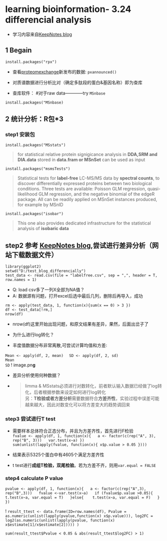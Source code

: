 # learning bioinformation-  3.24 differencial analysis
 - 学习内容来自[KeepNotes blog](https://www.bioinfo-scrounger.com/archives/499/)
 
## 1 Begain
  
  `install.packages("rpx")`

 - 查看[proteomexchange](http://www.proteomexchange.org/)新发布的数据:
`pxannounced()`

- 对质谱数据进行分析比对（确定多肽段的蛋白&基因名称）即为查库

 - 查库软件：
#对于raw data————try `MSnbase`

`install.packages("MSnbase)`

## 2 统计分析：R包*3
### step1 安装包
`install.packages("MSstats")`
 > for statistical relative protein signigicance analysis in **DDA,SRM and DIA.data** stored in **data.fram or MSnSet** can be used as input 
 
 `install.packages("msmsTests")`


> Statistical tests for **label-free** LC-MS/MS data by 
  **spectral counts**, to discover differentially expressed proteins between two biological conditions. Three tests are available: Poisson GLM regression, quasi-likelihood GLM regression, and the negative binomial of the edgeR package. All can be readily applied on MSnSet instances produced, for example by MSnID  
  
`install.packages("isobar")`

> This one also provides dedicated infrastructure for the statistical analysis of **isobaric data**

## step2 参考 [KeepNotes blog](https://www.bioinfo-scrounger.com/archives/541/),尝试进行差异分析（网站下载数据文件）

 `library(ggplot2)   `    
`setwd("D:/test_blog_differencially") `   
`test_data <- read.csv(file = "labelfree.csv", sep = ",", header = T, row.names = 1)`

 - Q: load csv多了一列X全部为NA值？
 - A: 数据源有问题，打开excel后选中最后几列，删除后再导入，成功

 `rm <- apply(test_data, 1, function(x){sum(x == 0) > 3
})  `  
`df <- test_data[!rm,]  `  
`nrow(df)`
 - nrow(df)这里开始出现问题，和原文结果有差异，果然，后面出岔子了

 - 为什么进行log转化？ 
 - 丰度值数据分布非常离散,可尝试计算均值和方差:
 
`Mean <- apply(df, 2, mean)  `
`SD <- apply(df, 2, sd)  `  
`Mean  `  
`SD`
! image.pn**g**


 - 差异分析使用何种数据？
  - >limma & MSstats必须进行对数转化，前者默认输入数据已经做了log转化，后者根据参数来设定如何进行log转化  
 另：**T检验或者方差分析**需要数据符合**方差齐性**，实验过程中误差可能越来越大，因此对数变化可以将方差变大的趋势调回来

### step3  尝试进行T test
 - 需要样本总体符合正态分布，并且为方差齐性，首先进行F检验  
` fvalue <- apply(df, 1, function(x){  
     a <- factor(c(rep("A", 3), rep("B", 3)))  
  var.test(x~a)
})  `  
`sum(unlist(lapply(fvalue, function(x){
  x$p.value > 0.05
})))`

 - 结果表示5325个蛋白中有4605个满足方差齐性

 - t test进行**成组T检验，双尾检验**。若为方差不齐，则用`var.equal = FALSE`   

### step4 calculate P value



`pvalue <- apply(df, 1, function(x){  
a <- factor(c(rep("A",3), rep("B",3)))  
   fvalue <-var.test(x~a)  
  if (fvalue$p.value >0.05){  
    t.test(x~a, var.equal = T)  
  }else{   
    t.test(x~a, var.equal = F)  
  }
})`

!
`result_ttest <- data.frame(ID=row.names(df),
                           Pvalue = as.numeric(unlist(lapply(pvalue,function(x) x$p.value))),
                           log2FC = log2(as.numeric(unlist(lapply(pvalue, function(x) x$estimate[1]/x$estimate[2]))))
                           )`


`sum(result_ttest$Pvalue < 0.05 & abs(result_ttest$log2FC) > 1)`





 
















































